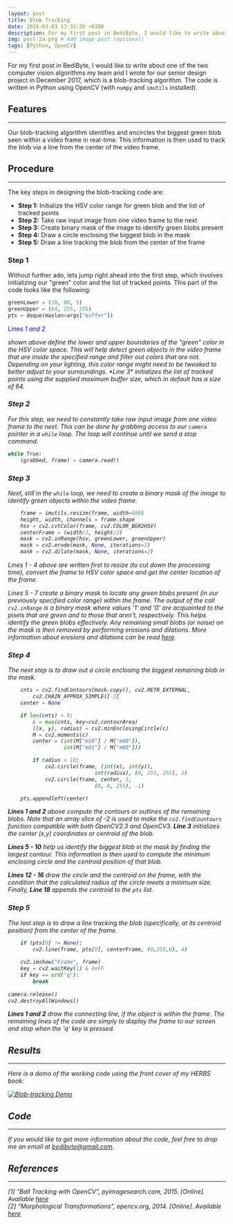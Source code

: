 ```yaml
---
layout: post
title: Blob Tracking
date: 2018-03-03 13:32:20 +0300
description: For my first post in BediByte, I would like to write about one of the two computer vision algorithms my team and I wrote for our senior design project in December 2017, which is a blob-tracking algorithm # (optional)
img: post-2a.png # Add image post (optional)
tags: [Python, OpenCV]
---
```

For my first post in BediByte, I would like to write about one of the two computer vision algorithms my team and I wrote for our senior design project in December 2017, which is a blob-tracking algorithm. The code is written in Python using OpenCV (with `numpy` and `imutils` installed).

## Features
------
Our blob-tracking algorithm identifies and encircles the biggest green blob seen within a video frame in real-time. This information is then used to track the blob via a line from the center of the video frame.

## Procedure
------
The key steps in designing the blob-tracking code are:
* **Step 1:** Initialize the HSV color range for green blob and the list of tracked points
* **Step 2:** Take raw input image from one video frame to the next
* **Step 3:** Create binary mask of the image to identify green blobs present
* **Step 4:** Draw a circle enclosing the biggest blob in the mask
* **Step 5:** Draw a line tracking the blob from the center of the frame

### **Step 1**
Without further ado, lets jump right ahead into the first step, which involves initializing our "green" color and the list of tracked points. This part of the code looks like the following:        

```Python
greenLower = (30, 80, 5)
greenUpper = (64, 255, 255)
pts = deque(maxlen=args["buffer"])
```        

<p> <span style="color:blue">Lines <em>1</em> <em>and<em/> 2 </span> </p> shown above define the lower and upper boundaries of the "green" color in the HSV color space. This will help detect green objects in the video frame that are inside the specified range and filter out colors that are not. Depending on your lighting, this color range might need to be tweaked to better adjust to your surroundings. *Line 3* initializes the list of tracked points using the supplied maximum buffer size, which in default has a size of 64.

### **Step 2**
For this step, we need to constantly take raw input image from one video frame to the next. This can be done by grabbing access to our `camera` pointer in a `while` loop. The loop will continue until we send a stop command.        

```Python
while True:
	(grabbed, frame) = camera.read()
```        

### Step 3
Next, still in the `while` loop, we need to create a binary mask of the image to identify green objects within the video frame.        

```Python
	frame = imutils.resize(frame, width=600)
	height, width, channels = frame.shape
	hsv = cv2.cvtColor(frame, cv2.COLOR_BGR2HSV)
	centerFrame = (width/2, height/2)
	mask = cv2.inRange(hsv, greenLower, greenUpper)
	mask = cv2.erode(mask, None, iterations=2)
	mask = cv2.dilate(mask, None, iterations=2)
```          

*Lines 1 - 4* above are written first to resize (to cut down the processing time), convert the frame to HSV color space and get the center location of the frame. 

*Lines 5 - 7* create a binary mask to locate any green blobs present (in our previously specified color range) within the frame. The output of the call `cv2.inRange` is a binary mask where values '1' and '0' are acquainted to the pixels that are green and to those that aren't, respectively. This helps identify the green blobs effectively. Any remaining small blobs (or noise) on the mask is then removed by performing erosions and dilations. More information about erosions and dilations can be read [here](https://docs.opencv.org/3.0-beta/doc/py_tutorials/py_imgproc/py_morphological_ops/py_morphological_ops.html).

### Step 4
The next step is to draw out a circle enclosing the biggest remaining blob in the mask.        

```Python
	cnts = cv2.findContours(mask.copy(), cv2.RETR_EXTERNAL,
		cv2.CHAIN_APPROX_SIMPLE)[-2]
	center = None

	if len(cnts) > 0:
		c = max(cnts, key=cv2.contourArea)
		((x, y), radius) = cv2.minEnclosingCircle(c)
		M = cv2.moments(c)
		center = (int(M["m10"] / M["m00"]),
				  int(M["m01"] / M["m00"]))

		if radius > 10:
			cv2.circle(frame, (int(x), int(y)),
                       		int(radius), (0, 255, 255), 2)
			cv2.circle(frame, center, 5,
                       		(0, 0, 255), -1)

	pts.appendleft(center)
```   

**Lines 1 and 2** above compute the contours or outlines of the remaining blobs. Note that an array slice of -2 is used to make the `cv2.findCountours` function compatible with both OpenCV2.3 and OpenCV3. **Line 3** initializes the center (x,y) coordinates or centroid of the blob.

**Lines 5 - 10** help us identify the biggest blob in the mask by finding the largest contour. This information is then used to compute the minimum enclosing circle and the centroid position of that blob.

**Lines 12 - 16** draw the circle and the centroid on the frame, with the condition that the calculated radius of the circle meets a minimum size. Finally, **Line 18** appends the centroid to the `pts` list.

### Step 5
The last step is to draw a line tracking the blob (specifically, at its centroid position) from the center of the frame.        

```Python
	if (pts[0] != None):
		cv2.line(frame, pts[0], centerFrame, (0,255,0), 4)
		
	cv2.imshow("Frame", frame)
	key = cv2.waitKey(1) & 0xFF
	if key == ord("q"):
		break
		
camera.release()
cv2.destroyAllWindows()
```        

**Lines 1 and 2** draw the connecting line, if the object is within the frame. The remaining lines of the code are simply to display the frame to our screen and stop when the 'q' key is pressed. 

## Results
------
Here is a demo of the working code using the front cover of my HERBS book:

[![Blob-tracking Demo]({{site.baseurl}}/assets/img/post-2b.png)](http://www.youtube.com/watch?v=8UeX5rUSoTE)

## Code
------
If you would like to get more information about the code, feel free to drop me an email at [bedibyte@gmail.com](mailto:bedibyte@gmail.com).

## References
------
[1] “Ball Tracking with OpenCV”, pyimagesearch.com, 2015. [Online]. Available [here](https://www.pyimagesearch.com/2015/09/14/ball-tracking-with-opencv/)   
[2] “Morphological Transformations”, opencv.org, 2014. [Online]. Available [here](https://docs.opencv.org/3.0-beta/doc/py_tutorials/py_imgproc/py_morphological_ops/py_morphological_ops.html)

